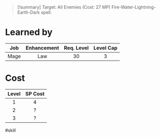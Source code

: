 >[!summary]
>Target: All Enemies (Cost: 27 MP)
>Fire-Water-Lightning-Earth-Dark spell.
# Learned by
| Job  | Enhancement | Req. Level | Level Cap |
|:----:|:-----------:|:----------:|:---------:|
| Mage |     Law     |     30     |     3     |
# Cost
| Level | SP Cost |
|:-----:|:-------:|
| 1     | 4       |
| 2     | ?       |
| 3     | ?       | 

#skill 